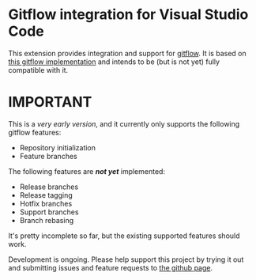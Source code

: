 # Gitflow integration for Visual Studio Code

This extension provides integration and support for [gitflow](http://nvie.com/posts/a-successful-git-branching-model/).
It is based on [this gitflow implementation](https://github.com/nvie/gitflow)
and intends to be (but is not yet) fully compatible with it.

# IMPORTANT

This is a *very early version*, and it currently only supports the following
gitflow features:

- Repository initialization
- Feature branches

The following features are _**not yet**_ implemented:

- Release branches
- Release tagging
- Hotfix branches
- Support branches
- Branch rebasing

It's pretty incomplete so far, but the existing supported features should work.

Development is ongoing. Please help support this project by trying it out
and submitting issues and feature requests to [the github page](https://github.com/vector-of-bool/vscode-gitflow).